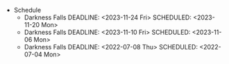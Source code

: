 - Schedule
	- Darkness Falls
	  DEADLINE: <2023-11-24 Fri>
	  SCHEDULED: <2023-11-20 Mon>
	- Darkness Falls
	  DEADLINE: <2023-11-10 Fri>
	  SCHEDULED: <2023-11-06 Mon>
	- Darkness Falls
	  DEADLINE: <2022-07-08 Thu>
	  SCHEDULED: <2022-07-04 Mon>